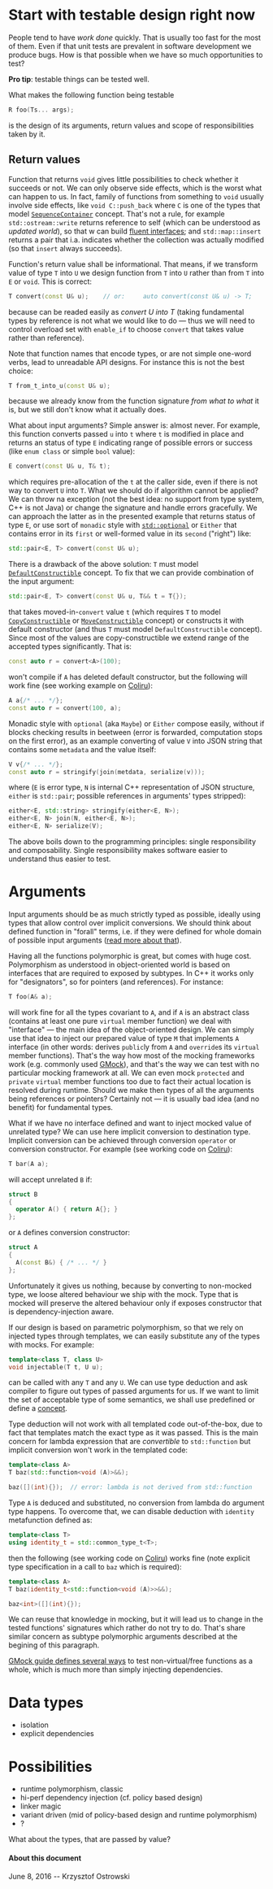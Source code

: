 
# Start with testable design right now

People tend to have _work done_ quickly. That is usually too fast for the most of them. Even if that unit tests are prevalent in software development we produce bugs. How is that possible when we have so much opportunities to test?

**Pro tip**: testable things can be tested well.

What makes the following function being testable

```c++
R foo(Ts... args);
```

is the design of its arguments, return values and scope of responsibilities taken by it.

## Return values

Function that returns ``void`` gives little possibilities to check whether it succeeds or not. We can only observe side effects, which is the worst what can happen to us. In fact, family of functions from something to ``void`` usually involve side effects, like ``void C::push_back`` where ``C`` is one of the types that model [`SequenceContainer`](http://en.cppreference.com/w/cpp/concept/SequenceContainer "C++ concepts: SequenceContainer") concept. That's not a rule, for example ``std::ostream::write`` returns reference to self (which can be understood as _updated world_), so that w can build [fluent interfaces](https://en.wikipedia.org/wiki/Fluent_interface "Fluent interface"); and ``std::map::insert`` returns a pair that i.a. indicates whether the collection was actually modified (so that ``insert`` always succeeds).

Function's return value shall be informational. That means, if we transform value of type `T` into `U` we design function from `T` into `U` rather than from `T` into `E` or `void`. This is correct:

```c++
T convert(const U& u);    // or:     auto convert(const U& u) -> T;
```

because can be readed easily as _convert U into T_ (taking fundamental types by reference is not what we would like to do &mdash; thus we will need to control overload set with `enable_if` to choose `convert` that takes value rather than reference).

Note that function names that encode types, or are not simple one-word verbs, lead to unreadable API designs. For instance this is not the best choice:

```c++
T from_t_into_u(const U& u);
```

because we already know from the function signature _from what to what_ it is, but we still don't know what it actually does.

What about input arguments? Simple answer is: almost never. For example, this function converts passed `u` into `t` where `t` is modified in place and returns an status of type `E` indicating range of possible errors or success (like `enum class` or simple `bool` value):

```c++
E convert(const U& u, T& t);
```
which requires pre-allocation of the `t` at the caller side, even if there is not way to convert `U` into `T`. What we should do if algorithm cannot be applied? We can throw na exception (not the best idea: no support from type system, C++ is not Java) or change the signature and handle errors gracefully. We can approach the latter as in the presented example that returns status of type `E`, or use sort of `monadic` style with [`std::optional`](http://en.cppreference.com/w/cpp/utility/optional "std::optional") or `Either` that contains error in its `first` or well-formed value in its `second` ("right") like:

```c++
std::pair<E, T> convert(const U& u);
```
There is a drawback of the above solution: `T` must model [`DefaultConstructible`](http://en.cppreference.com/w/cpp/concept/DefaultConstructible "C++ concepts: DefaultConstructible" ) concept. To fix that we can provide combination of the input argument:

```c++
std::pair<E, T> convert(const U& u, T&& t = T{});
```

that takes moved-in-`convert` value `t` (which requires `T` to model [`CopyConstructible`](http://en.cppreference.com/w/cpp/concept/CopyConstructible "C++ concepts: CopyConstructible") or [`MoveConstructible`](http://en.cppreference.com/w/cpp/concept/MoveConstructible "C++ concepts: MoveConstructible") concept) or constructs it with default constructor (and thus `T` must model `DefaultConstructible` concept). Since most of the values are copy-constructible we extend range of the accepted types significantly. That is:

```c++
const auto r = convert<A>(100);
```

won't compile if `A` has deleted default constructor, but the following will work fine (see working example on [Coliru](http://coliru.stacked-crooked.com/a/03b34268f493cf22 "Coliru Viewer")):

```c++
A a{/* ... */};
const auto r = convert(100, a);
```

Monadic style with `optional` (aka `Maybe`) or `Either` compose easily, without if blocks checking results in beetween (error is forwarded, computation stops on the first error), as an example converting of value `V` into JSON string that contains some `metadata` and the value itself:

```c++
V v{/* ... */};
const auto r = stringify(join(metdata, serialize(v)));
```
where (`E` is error type, `N` is internal C++ representation of JSON structure, `either` is `std::pair`; possible references in arguments' types stripped):

```c++
either<E, std::string> stringify(either<E, N>);
either<E, N> join(N, either<E, N>);
either<E, N> serialize(V);
```
The above boils down to the programming principles: single responsibility and composability. Single responsibility makes software easier to understand thus easier to test.

# Arguments

Input arguments should be as much strictly typed as possible, ideally using types that allow control over implicit conversions. We should think about defined function in "forall" terms, i.e. if they were defined for whole domain of possible input arguments ([read more about that](https://github.com/insooth/insooth.github.io/blob/master/partial-functions-magic-values.md "https://github.com/insooth/insooth.github.io/blob/master/partial-functions-magic-values.md")).

Having all the functions polymorphic is great, but comes with huge cost. Polymorphism as understood in object-oriented world is based on interfaces that are required to exposed by subtypes. In C++ it works only for "designators", so for pointers (and references). For instance:

```c++
T foo(A& a);
```

will work fine for all the types covariant to `A`, and if `A` is an abstract class (contains at least one pure `virtual` member function) we deal with "interface" &mdash; the main idea of the object-oriented design. We can simply use that idea to inject our prepared value of type `M` that implements `A` interface (in other words: derives `public`ly from `A` and `override`s its `virtual` member functions). That's the way how most of the mocking frameworks work (e.g. commonly used [GMock](https://github.com/google/googlemock/blob/master/googlemock/docs/CookBook.md#creating-mock-classes "Creating Mock Classes")), and that's the way we can test with no particular mocking framework at all. We can even mock `protected` and `private` `virtual` member functions too due to fact their actual location is resolved during runtime. Should we make then types of all the arguments being references or pointers? Certainly not &mdash; it is usually bad idea (and no benefit) for fundamental types.

What if we have no interface defined and want to inject mocked value of unrelated type? We can use here implicit conversion to destination type. Implicit conversion can be achieved through conversion `operator` or conversion constructor. For example (see working code on [Coliru](http://coliru.stacked-crooked.com/a/fd8f5725a5c34459 "Coliru Viewer")):

```c++
T bar(A a);
```

will accept unrelated `B` if:

```c++
struct B
{
  operator A() { return A{}; }
};
```

or `A` defines conversion constructor:

```c++
struct A
{
  A(const B&) { /* ... */ }
};
```

Unfortunately it gives us nothing, because by converting to non-mocked type, we loose altered behaviour we ship with the mock. Type that is mocked will preserve the altered behaviour only if exposes constructor that is dependency-injection aware.

If our design is based on parametric polymorphism, so that we rely on injected types through templates, we can easily substitute any of the types with mocks. For example:

```c++
template<class T, class U>
void injectable(T t, U u);
```

can be called with any `T` and any `U`. We can use type deduction and ask compiler to figure out types of passed arguments for us. If we want to limit the set of acceptable type of some semantics, we shall use predefined or define a [concept](http://en.cppreference.com/w/cpp/language/constraints "Constraints and concepts").

Type deduction will not work with all templated code out-of-the-box, due to fact that templates match the exact type as it was passed. This is the main concern for lambda expression that are _convertible_ to `std::function` but implicit conversion won't work in the templated code:

```c++
template<class A>
T baz(std::function<void (A)>&&);

baz([](int){});  // error: lambda is not derived from std::function
```

Type `A` is deduced and substituted, no conversion from lambda do argument type happens. To overcome that, we can disable deduction with `identity` metafunction defined as:

```c++
template<class T>
using identity_t = std::common_type_t<T>;
```

then the following (see working code on [Coliru](http://coliru.stacked-crooked.com/a/a0c9122f40a9ac38 "Coliru Viewer")) works fine (note explicit type specification in a call to `baz` which is required):

```c++
template<class A>
T baz(identity_t<std::function<void (A)>>&&);

baz<int>([](int){});
```

We can reuse that knowledge in mocking, but it will lead us to change in the tested functions' signatures which rather do not try to do. That's share similar concern as subtype polymorphic arguments described at the begining of this paragraph.

[GMock guide defines several ways](https://github.com/google/googlemock/blob/master/googlemock/docs/CookBook.md#mocking-nonvirtual-methods "Mocking Nonvirtual Methods") to test non-virtual/free functions as a whole, which is much more than simply injecting dependencies.

# Data types

- isolation
- explicit dependencies

# Possibilities

- runtime polymorphism, classic
- hi-perf dependency injection (cf. policy based design)
- linker magic
- variant driven (mid of policy-based design and runtime polymorphism)
- ?
 
What about the types, that are passed by value?

#### About this document

June 8, 2016 -- Krzysztof Ostrowski
